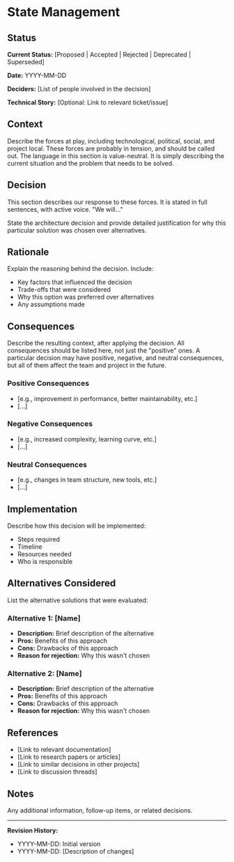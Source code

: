 # State Management
## Status
**Current Status:** [Proposed | Accepted | Rejected | Deprecated | Superseded]

**Date:** YYYY-MM-DD

**Deciders:** [List of people involved in the decision]

**Technical Story:** [Optional: Link to relevant ticket/issue]

## Context
Describe the forces at play, including technological, political, social, and project local. These forces are probably in tension, and should be called out. The language in this section is value-neutral. It is simply describing the current situation and the problem that needs to be solved.

## Decision
This section describes our response to these forces. It is stated in full sentences, with active voice. "We will..."

State the architecture decision and provide detailed justification for why this particular solution was chosen over alternatives.

## Rationale
Explain the reasoning behind the decision. Include:
- Key factors that influenced the decision
- Trade-offs that were considered
- Why this option was preferred over alternatives
- Any assumptions made

## Consequences
Describe the resulting context, after applying the decision. All consequences should be listed here, not just the "positive" ones. A particular decision may have positive, negative, and neutral consequences, but all of them affect the team and project in the future.

### Positive Consequences
- [e.g., improvement in performance, better maintainability, etc.]
- [...]

### Negative Consequences
- [e.g., increased complexity, learning curve, etc.]
- [...]

### Neutral Consequences
- [e.g., changes in team structure, new tools, etc.]
- [...]

## Implementation
Describe how this decision will be implemented:
- Steps required
- Timeline
- Resources needed
- Who is responsible

## Alternatives Considered
List the alternative solutions that were evaluated:

### Alternative 1: [Name]
- **Description:** Brief description of the alternative
- **Pros:** Benefits of this approach
- **Cons:** Drawbacks of this approach
- **Reason for rejection:** Why this wasn't chosen

### Alternative 2: [Name]
- **Description:** Brief description of the alternative
- **Pros:** Benefits of this approach
- **Cons:** Drawbacks of this approach
- **Reason for rejection:** Why this wasn't chosen

## References
- [Link to relevant documentation]
- [Link to research papers or articles]
- [Link to similar decisions in other projects]
- [Link to discussion threads]

## Notes
Any additional information, follow-up items, or related decisions.

---

**Revision History:**
- YYYY-MM-DD: Initial version
- YYYY-MM-DD: [Description of changes]